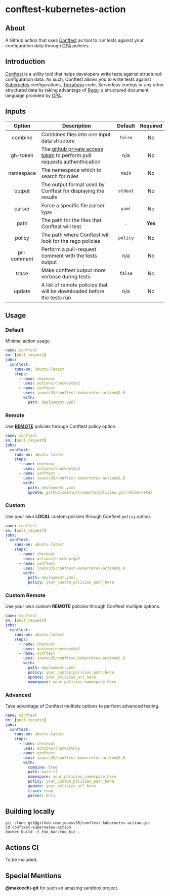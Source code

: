 # conftest-kubernetes-action

## About

A Github action that uses [Conftest](https://www.conftest.dev/) as tool to run tests against your configuration data through [OPA](https://www.openpolicyagent.org/) policies.

## Introduction

[Conftest](https://www.conftest.dev/) is a utility tool that helps developers write tests against structured configuration data. As such, Conftest allows you to write tests against [Kubernetes](https://kubernetes.io/) configurations, [Terraform](https://www.terraform.io/) code, Serverless configs or any other structured data by taking advantage of [Rego](https://www.openpolicyagent.org/docs/latest/policy-language/): a structured document language provided by [OPA](https://www.openpolicyagent.org/).

## Inputs

| Option | Description | Default | Required |
| :-: | --- | :-: | :-: |
| combine |  Combines files into one input data structure | `false` | No |
| gh-token | The [github private access token](https://docs.github.com/en/github/authenticating-to-github/keeping-your-account-and-data-secure/creating-a-personal-access-token) to perform pull requests authenthication | n/a | No |
| namespace | The namespace which to search for rules | `main` | No |
| output | The output format used by Conftest for displaying the results | `stdout` | No |
| parser | Force a specific file parser type | `yaml` | No |
| path | The path for the files that Conftest will test | `.` | **Yes** |
| policy | The path where Conftest will look for the rego policies | `policy` | No |
| pr-comment | Perform a pull-request comment with the tests output | n/a | No |
| trace | Make conftest output more verbose during tests | `false` | No |
| update | A list of remote policies that will be downloaded before the tests run | n/a | No |

## Usage

### Default

Minimal action usage.
```yaml
name: conftest
on: [pull_request]
jobs:
  conftest:
    runs-on: ubuntu-latest
    steps:
      - name: checkout
        uses: actions/checkout@v2
      - name: conftest
        uses: joaoss35/conftest-kubernetes-action@1.0
        with:
          path: deployment.yaml
```
### Remote

Use [**REMOTE**]() policies through Conftest policy option.
```yaml
name: conftest
on: [pull_request]
jobs:
  conftest:
    runs-on: ubuntu-latest
    steps:
      - name: checkout
        uses: actions/checkout@v2
      - name: conftest
        uses: joaoss35/conftest-kubernetes-action@1.0
        with:
          path: deployment.yaml
          update: github.com/instrumenta/policies.git//kubernetes
```

### Custom

Use your own **LOCAL** custom policies through Conftest ``policy`` option.

```yaml
name: conftest
on: [pull_request]
jobs:
  conftest:
    runs-on: ubuntu-latest
    steps:
      - name: checkout
        uses: actions/checkout@v2
      - name: conftest
        uses: joaoss35/conftest-kubernetes-action@1.0
        with:
          path: deployment.yaml
          policy: your_custom_policies_path_here
```

### Custom Remote

Use your own custom **REMOTE** policies through Conftest multiple options.

```yaml
name: conftest
on: [pull_request]
jobs:
  conftest:
    runs-on: ubuntu-latest
    steps:
      - name: checkout
        uses: actions/checkout@v2
      - name: conftest
        uses: joaoss35/conftest-kubernetes-action@1.0
        with:
          path: deployment.yaml
          policy: your_custom_policies_path_here
          update: your_policies_url_here
          namespace: your_policies_namespace_here
```

### Advanced

Take advantage of Conftest multiple options to perform advanced testing.

```yaml
name: conftest
on: [pull_request]
jobs:
  conftest:
    runs-on: ubuntu-latest
    steps:
      - name: checkout
        uses: actions/checkout@v2
      - name: conftest
        uses: joaoss35/conftest-kubernetes-action@1.0
        with:
          combine: true
          path: main.tf
          namespace: your_policies_namespace_here
          policy: your_custom_policies_path_here
          update: your_policies_url_here
          trace: true
          parser: hcl1
```

## Building locally

```shell
git clone git@github.com:joaoss35/conftest-kubernetes-action.git
cd conftest-kubernetes-action
docker build -t foo_bar:foo_biz .
```

## Actions CI

To be included.

## Special Mentions
**@makocchi-git** for such an amazing sandbox project.





